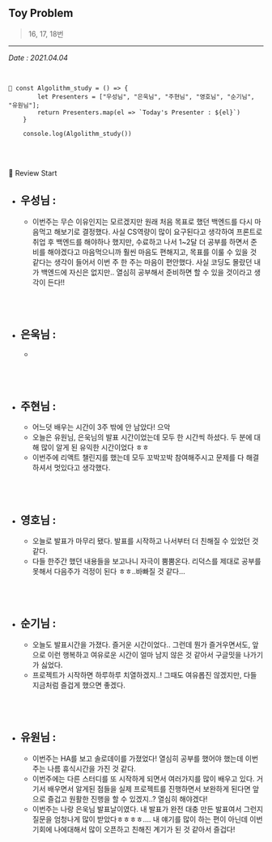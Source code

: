 ## Toy Problem

> 16, 17, 18번

---

_Date : 2021.04.04_

<br/>

```
📌 const Algolithm_study = () => {
        let Presenters = ["우성님", "은욱님", "주현님", "영호님", "순기님", "유원님"];
        return Presenters.map(el => `Today's Presenter : ${el}`)
    }

    console.log(Algolithm_study())
```

<br/>
<br/>

🙌 Review Start

- ## 우성님 :
  - 이번주는 무슨 이유인지는 모르겠지만 원래 처음 목표로 했던 백엔드를 다시 마음먹고 해보기로 결정했다. 사실 CS역량이 많이 요구된다고 생각하여 프론트로 취업 후 백엔드를 해야하나 했지만, 수료하고 나서 1~2달 더 공부를 하면서 준비를 해야겠다고 마음먹으니까 훨씬 마음도 편해지고, 목표를 이룰 수 있을 것 같다는 생각이 들어서 이번 주 한 주는 마음이 편안했다. 사실 코딩도 몰랐던 내가 백엔드에 자신은 없지만.. 열심히 공부해서 준비하면 할 수 있을 것이라고 생각이 든다!!

<br/>
<br/>

- ## 은욱님 :
  -

<br/>
<br/>
  
- ## 주현님 :
  - 어느덧 배우는 시간이 3주 밖에 안 남았다! 으악
  - 오늘은 유원님, 은욱님의 발표 시간이었는데 모두 한 시간씩 하셨다. 두 분에 대해 많이 알게 된 유익한 시간이었다 ㅎㅎ
  - 이번주에 리액트 챌린지를 했는데 모두 꼬박꼬박 참여해주시고 문제를 다 해결하셔서 멋있다고 생각했다.

<br/>
<br/>

- ## 영호님 :
  - 오늘로 발표가 마무리 됐다. 발표를 시작하고 나서부터 더 친해질 수 있었던 것 같다.
  - 다들 한주간 했던 내용들을 보고나니 자극이 뿜뿜온다. 리덕스를 제대로 공부를 못해서 다음주가 걱정이 된다 ㅎㅎ..바빠질 것 같다...

<br/>
<br/>

- ## 순기님 :
  - 오늘도 발표시간을 가졌다. 즐거운 시간이었다..
    그런데 뭔가 즐거우면서도, 앞으로 이런 행복하고 여유로운 시간이 얼마 남지 않은 것 같아서 구글밋을 나가기가 싫었다.
  - 프로젝트가 시작하면 하루하루 치열하겠지..! 그때도 여유롭진 않겠지만, 다들 지금처럼 즐겁게 했으면 좋겠다.

<br/>
<br/>

- ## 유원님 :
  - 이번주는 HA를 보고 솔로데이를 가졌었다! 열심히 공부를 했어야 했는데 이번주는 나름 휴식시간을 가진 것 같다.
  - 이번주에는 다른 스터디를 또 시작하게 되면서 여러가지를 많이 배우고 있다. 거기서 배우면서 알게된 점들을 실제 프로젝트를 진행하면서 보완하게 된다면 앞으로 즐겁고 원활한 진행을 할 수 있겠지..? 열심히 해야겠다!
  - 이번주는 나랑 은욱님 발표날이였다. 내 발표가 완전 대충 만든 발표여서 그런지 질문을 엄청나게 많이 받았다ㅎㅎㅎㅎ…. 내 얘기를 많이 하는 편이 아닌데 이번기회에 나에대해서 많이 오픈하고 친해진 계기가 된 것 같아서 즐겁다!
